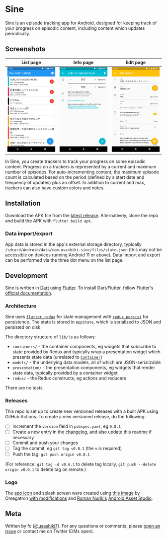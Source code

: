 # Sine

Sine is an episode tracking app for Android, designed for keeping track of your progress on episodic content, including content which updates periodically.

## Screenshots

| List page                                   | Info page                                   | Edit page                                   |
| ------------------------------------------- | ------------------------------------------- | ------------------------------------------- |
| <img src="images/list.png" width="300px" /> | <img src="images/info.png" width="300px" /> | <img src="images/edit.png" width="300px" /> |

In Sine, you create trackers to track your progress on some episodic content.
Progress on a trackers is represented by a current and maximum number of episodes.
For auto-incrementing content, the maximum episode count is calculated based on the period (defined by a start date and frequency of updates) plus an offset.
In addition to current and max, trackers can also have custom colors and notes.

## Installation

Download the APK file from the [latest release](https://github.com/usashiki/sine/releases/latest).
Alternatively, clone the repo and build the APK with `flutter build apk`.

### Data import/export

App data is stored in the app's external storage directory, typically `/sdcard/Android/data/com.usashiki.sine/files/state.json` (this may not be accessible on devices running Android 11 or above).
Data import and export can be performed via the three dot menu on the list page.

## Development

Sine is written in [Dart](https://dart.dev/) using [Flutter](https://flutter.dev/).
To install Dart/Flutter, follow Flutter's [official documentation](https://flutter.dev/docs/get-started/install).

### Architecture

Sine uses [`flutter_redux`](https://pub.dev/packages/flutter_redux) for state management with [`redux_persist`](https://pub.dev/packages/redux_persist) for persistence.
The state is stored in `AppState`, which is serialized to JSON and persisted on disk.

The directory structure of `lib/` is as follows:

- `containers/` - the container components, eg widgets that subscribe to state provided by Redux and typically wrap a presentation widget which presents state data (unrelated to [`Container`](https://api.flutter.dev/flutter/widgets/Container-class.html))
- `models/` - the underlying data models, all of which are JSON-serializable
- `presentation/` - the presentation components, eg widgets that render state data, typically provided by a container widget
- `redux/` - the Redux constructs, eg actions and reducers

There are no tests.

### Releases

This repo is set up to create new versioned releases with a built APK using GitHub Actions.
To create a new versioned release, do the following:

- [ ] Increment the `version` field in `pubspec.yaml`, eg `0.0.1`
- [ ] Create a new entry in the [changelog](CHANGELOG.md), and also update this readme if necessary
- [ ] Commit and push your changes
- [ ] Tag the commit, eg `git tag v0.0.1` (the `v` is required)
- [ ] Push the tag: `git push origin v0.0.1`

(For reference: `git tag -d v0.0.1` to delete tag locally, `git push --delete origin v0.0.1` to delete tag on remote.)

### Logo

The [app icon](assets/icon/icon.png) and splash screen were created using [this image](https://commons.wikimedia.org/wiki/File:Simple_sine_wave.svg) by Omegatron [with modifications](assets/icon/sine.svg) and [Roman Nurik's](https://github.com/romannurik) [Android Asset Studio](https://romannurik.github.io/AndroidAssetStudio/index.html).

## Meta

Written by fc ([@usashiki7](https://twitter.com/usashiki7)).
For any questions or comments, please [open an issue](https://github.com/usashiki/sine/issues/new) or contact me on Twitter (DMs open).
